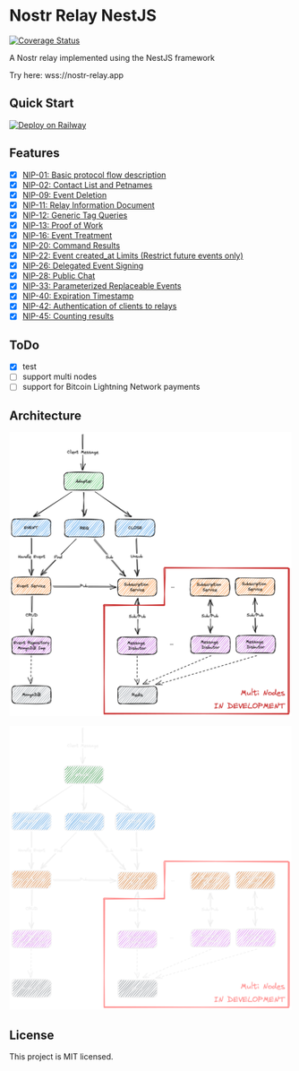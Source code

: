 # Nostr Relay NestJS

[![Coverage Status](https://coveralls.io/repos/github/CodyTseng/nostr-relay-nestjs/badge.svg?branch=master)](https://coveralls.io/github/CodyTseng/nostr-relay-nestjs?branch=master)

A Nostr relay implemented using the NestJS framework

Try here: wss://nostr-relay.app

## Quick Start

[![Deploy on Railway](https://railway.app/button.svg)](https://railway.app/template/ooFSnW?referralCode=WYIfFr)

## Features

- [x] [NIP-01: Basic protocol flow description](https://github.com/nostr-protocol/nips/blob/master/01.md)
- [x] [NIP-02: Contact List and Petnames](https://github.com/nostr-protocol/nips/blob/master/02.md)
- [x] [NIP-09: Event Deletion](https://github.com/nostr-protocol/nips/blob/master/09.md)
- [x] [NIP-11: Relay Information Document](https://github.com/nostr-protocol/nips/blob/master/11.md)
- [x] [NIP-12: Generic Tag Queries](https://github.com/nostr-protocol/nips/blob/master/12.md)
- [x] [NIP-13: Proof of Work](https://github.com/nostr-protocol/nips/blob/master/13.md)
- [x] [NIP-16: Event Treatment](https://github.com/nostr-protocol/nips/blob/master/16.md)
- [x] [NIP-20: Command Results](https://github.com/nostr-protocol/nips/blob/master/20.md)
- [x] [NIP-22: Event created_at Limits (Restrict future events only)](https://github.com/nostr-protocol/nips/blob/master/22.md)
- [x] [NIP-26: Delegated Event Signing](https://github.com/nostr-protocol/nips/blob/master/26.md)
- [x] [NIP-28: Public Chat](https://github.com/nostr-protocol/nips/blob/master/28.md)
- [x] [NIP-33: Parameterized Replaceable Events](https://github.com/nostr-protocol/nips/blob/master/33.md)
- [x] [NIP-40: Expiration Timestamp](https://github.com/nostr-protocol/nips/blob/master/40.md)
- [x] [NIP-42: Authentication of clients to relays](https://github.com/nostr-protocol/nips/blob/master/42.md)
- [x] [NIP-45: Counting results](https://github.com/nostr-protocol/nips/blob/master/45.md)

## ToDo

- [x] test
- [ ] support multi nodes
- [ ] support for Bitcoin Lightning Network payments

## Architecture

![structure light](https://github.com/CodyTseng/resources/raw/master/nostr-relay-nestjs/img/structure-light.png#gh-light-mode-only)

![structure dark](https://github.com/CodyTseng/resources/raw/master/nostr-relay-nestjs/img/structure-dark.png#gh-dark-mode-only)

## License

This project is MIT licensed.
